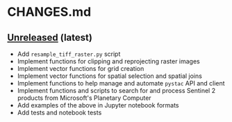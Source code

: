 # CHANGES.md

[Unreleased](https://github.com/RolnickLab/geospatial-tools/tree/main) (latest)
-------------------------------------------------------------------------------------
	
- Add `resample_tiff_raster.py` script
- Implement functions for clipping and reprojecting raster images
- Implement vector functions for grid creation
- Implement vector functions for spatial selection and spatial joins
- Implement functions to help manage and automate `pystac` API and client
- Implement functions and scripts to search for and process Sentinel 2 products from
  Microsoft's Planetary Computer
- Add examples of the above in Jupyter notebook formats
- Add tests and notebook tests